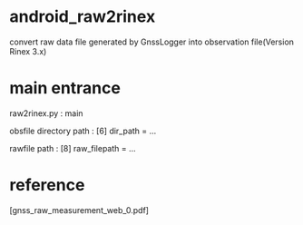 # android_raw2rinex

convert raw data file generated by GnssLogger into observation file(Version Rinex 3.x)

# main entrance

raw2rinex.py           : main

obsfile directory path : [6] dir_path = ...

rawfile path           : [8] raw_filepath = ...

# reference

[gnss_raw_measurement_web_0.pdf]
